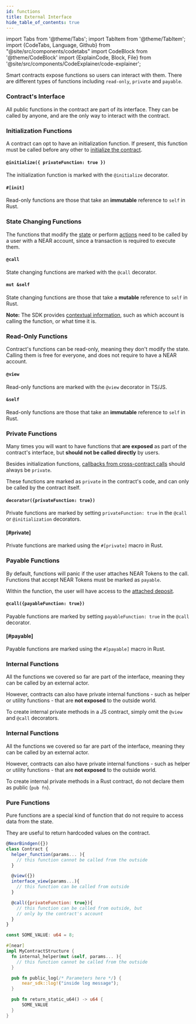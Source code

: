 ```yaml
---
id: functions
title: External Interface
hide_table_of_contents: true
---
```


import Tabs from '@theme/Tabs';
import TabItem from '@theme/TabItem';
import {CodeTabs, Language, Github} from "@site/src/components/codetabs"
import CodeBlock from '@theme/CodeBlock'
import {ExplainCode, Block, File} from '@site/src/components/CodeExplainer/code-explainer';

Smart contracts expose functions so users can interact with them. There are different types of functions including `read-only`, `private` and `payable`.

<ExplainCode languages="js,rust">

<Block highlights='{"js": "14-17,20-39,42-44,47-49", "rust": "22-30,33-58,60-62,64-66"}' fname="auction">

### Contract's Interface

All public functions in the contract are part of its interface. They can be called by anyone, and are the only way to interact with the contract.

</Block>

<Block highlights='{"js":"13-17", "rust": "22-30"}' fname="auction">

### Initialization Functions
A contract can opt to have an initialization function. If present, this function must be called before any other to [initialize the contract](./storage.md).

</Block>

<Block highlights='{"js": "13"}' fname="auction">

#### `@initialize({ privateFunction: true })`
The initialization function is marked with the `@initialize` decorator.
</Block>

<Block highlights='{"rust": "20"}' fname="auction">

#### `#[init]`
Read-only functions are those that take an **immutable** reference to `self` in Rust.

</Block>

<Block highlights='{"js":"14-17", "rust": "33-58"}' fname="auction">

### State Changing Functions
The functions that modify the [state](./storage.md) or perform [actions](./actions.md) need to be called by a user with a NEAR account, since a transaction is required to execute them.

</Block>

<Block highlights='{"js": "19"}' fname="auction">

#### `@call`
State changing functions are marked with the `@call` decorator.

</Block>

<Block highlights='{"rust": "33"}' fname="auction">

#### `mut &self`
State changing functions are those that take a **mutable** reference to `self` in Rust.

</Block>

<Block highlights='{"js": "22,26", "rust": "36,42"}' fname="auction">

**Note:** The SDK provides [contextual information](./environment.md), such as which account is calling the function, or what time it is.

</Block>

<Block highlights='{"js":"42-44,47-49", "rust": "60-62,64-66"}' fname="auction">

### Read-Only Functions
Contract's functions can be read-only, meaning they don't modify the state. Calling them is free for everyone, and does not require to have a NEAR account.

</Block>

<Block highlights='{"js": "41,46"}' fname="auction">

#### `@view`
Read-only functions are marked with the `@view` decorator in TS/JS.

</Block>

<Block highlights='{"rust": "60,64"}' fname="auction">

#### `&self`
Read-only functions are those that take an **immutable** reference to `self` in Rust.

</Block>

<Block highlights='{"js":"13", "rust": "21"}' fname="auction">

### Private Functions
Many times you will want to have functions that **are exposed** as part of the contract's interface, but **should not be called directly** by users.

Besides initialization functions, [callbacks from cross-contract calls](./crosscontract.md) should always be `private`.

These functions are marked as `private` in the contract's code, and can only be called by the contract itself.

</Block>

<Block highlights='{"js": "13"}' fname="auction">

#### `decorator({privateFunction: true})`
Private functions are marked by setting `privateFunction: true` in the `@call` or `@initialization` decorators.

</Block>

<Block highlights='{"rust": "21"}' fname="auction">

#### [#private]
Private functions are marked using the `#[private]` macro in Rust.

</Block>

<Block highlights='{"js":"19,25", "rust": "32,41"}' fname="auction">

### Payable Functions
By default, functions will panic if the user attaches NEAR Tokens to the call. Functions that accept NEAR Tokens must be marked as `payable`.

Within the function, the user will have access to the [attached deposit](./environment.md).

</Block>

<Block highlights='{"js": "19,25"}' fname="auction">

#### `@call({payableFunction: true})`
Payable functions are marked by setting `payableFunction: true` in the `@call` decorator.

</Block>

<Block highlights='{"rust": "32,41"}' fname="auction">

#### [#payable]
Payable functions are marked using the `#[payable]` macro in Rust.

</Block>

<Block highlights='{"js":"3-5"}' fname="example">

### Internal Functions
All the functions we covered so far are part of the interface, meaning they can be called by an external actor.

However, contracts can also have private internal functions - such as helper or utility functions - that are **not exposed** to the outside world.

To create internal private methods in a JS contract, simply omit the `@view` and `@call` decorators.

</Block>

<Block highlights='{"rust": "5-7"}' fname="example">

### Internal Functions
All the functions we covered so far are part of the interface, meaning they can be called by an external actor.

However, contracts can also have private internal functions - such as helper or utility functions - that are **not exposed** to the outside world.

To create internal private methods in a Rust contract, do not declare them as public (`pub fn`).

</Block>

<Block highlights='{"rust": "9-11,13-15"}' fname="example">

### Pure Functions
Pure functions are a special kind of function that do not require to access data from the state.

They are useful to return hardcoded values on the contract.

</Block>

<File language="js" fname="auction" url="https://github.com/near-examples/auction-examples/blob/main/contract-ts/src/contract.ts" start="2" end="51" />

<File language="rust" fname="auction" url="https://github.com/near-examples/auction-examples/blob/main/contract-rs/src/lib.rs" start="2" end="68" />

<CodeBlock language="js" fname="example">

```js
@NearBindgen({})
class Contract {
  helper_function(params... ){
    // this function cannot be called from the outside
  }

  @view({})
  interface_view(params...){
    // this function can be called from outside
  }

  @call({privateFunction: true}){
    // this function can be called from outside, but
    // only by the contract's account
  }
}
```

</CodeBlock>

<CodeBlock language="rust" fname="example">

```rs
const SOME_VALUE: u64 = 8;

#[near]
impl MyContractStructure {
  fn internal_helper(mut &self, params... ){
    // this function cannot be called from the outside
  }

  pub fn public_log(/* Parameters here */) {
      near_sdk::log!("inside log message");
  }

  pub fn return_static_u64() -> u64 {
      SOME_VALUE
  }
}
```

</CodeBlock>

</ExplainCode>

